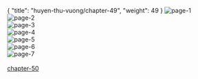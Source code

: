 { "title": "huyen-thu-vuong/chapter-49", "weight": 49 }
<img src="huyen-thu-vuong_0049_01-e9728ad24b386967e9744630e2aef60f.webp" alt="page-1" origin="https://3.bp.blogspot.com/-Hgm1wxYpsWU/Vzm3QDQwuqI/AAAAAAAG_sI/H0Lb0qsNuwY/s0/Huyen-Thu-Vuong-Chapter-49-P-2.jpg"><br/>
<img src="huyen-thu-vuong_0049_02-36eb475d6ad01cc5b94580742ba7b82d.webp" alt="page-2" origin="https://3.bp.blogspot.com/-nbSLMeNIerI/Vzm3RIDx7uI/AAAAAAAG_sM/z-nFd-9PJdQ/s0/Huyen-Thu-Vuong-Chapter-49-P-3.jpg"><br/>
<img src="huyen-thu-vuong_0049_03-a7e889cb2a587f494c518da2080d7059.webp" alt="page-3" origin="https://3.bp.blogspot.com/-wZ5exrpXFa0/Vzm3SKM1lnI/AAAAAAAG_sQ/1xUUVIbPiBY/s0/Huyen-Thu-Vuong-Chapter-49-P-4.jpg"><br/>
<img src="huyen-thu-vuong_0049_04-cfa8ae9a44072ad66c7455e1f206a554.webp" alt="page-4" origin="https://3.bp.blogspot.com/-8Mp-vdFd5gQ/Vzm3TNXiqGI/AAAAAAAG_sU/ACXnJE_ms6w/s0/Huyen-Thu-Vuong-Chapter-49-P-5.jpg"><br/>
<img src="huyen-thu-vuong_0049_05-2f85fde6026eca546d5a9f4adbf92bf7.webp" alt="page-5" origin="https://3.bp.blogspot.com/-Y-7Jb0alvAU/Vzm3T3R9rJI/AAAAAAAG_sY/aP8WSoF049I/s0/Huyen-Thu-Vuong-Chapter-49-P-6.jpg"><br/>
<img src="huyen-thu-vuong_0049_06-9a58c1f31713786202e5194838d89c39.webp" alt="page-6" origin="https://3.bp.blogspot.com/-Q7tHOOf6zw0/Vzm3U7pfc7I/AAAAAAAG_sc/959trXj4AJE/s0/Huyen-Thu-Vuong-Chapter-49-P-7.jpg"><br/>
<img src="huyen-thu-vuong_0049_07-800x1138-87fa77fa3a48e5ef345828579554ad0c.webp" alt="page-7" origin="https://3.bp.blogspot.com/-qDpry3ePgA0/Vzm3VwF4q1I/AAAAAAAG_sg/h_i1PWloxTo/s0/Huyen-Thu-Vuong-Chapter-49-P-8.jpg"><br/>
<br/><a class="nextchap" href="/huyen-thu-vuong/chapter-50">chapter-50</a>
